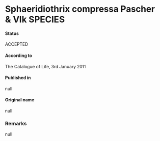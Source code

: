 Sphaeridiothrix compressa Pascher & Vlk SPECIES
=======

#### Status
ACCEPTED

#### According to
The Catalogue of Life, 3rd January 2011

#### Published in
null

#### Original name
null

### Remarks
null